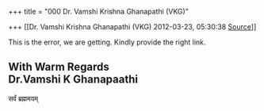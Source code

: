 +++
title = "000 Dr. Vamshi Krishna Ghanapathi (VKG)"

+++
[[Dr. Vamshi Krishna Ghanapathi (VKG)	2012-03-23, 05:30:38 [Source](https://groups.google.com/g/bvparishat/c/3sZ5qg1kMYY)]]



This is the error, we are getting. Kindly provide the right link.  
  
With Warm Regards  
Dr.Vamshi K Ghanapaathi  
---------------------  
सर्वं ब्रह्ममयम्  

